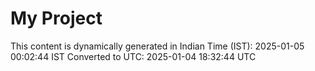 # My Project

This content is dynamically generated in Indian Time (IST): 2025-01-05 00:02:44 IST
Converted to UTC: 2025-01-04 18:32:44 UTC
